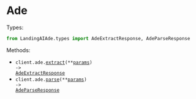 # Ade

Types:

```python
from LandingAIAde.types import AdeExtractResponse, AdeParseResponse
```

Methods:

- <code title="post /v1/ade/extract">client.ade.<a href="./src/LandingAIAde/resources/ade.py">extract</a>(\*\*<a href="src/LandingAIAde/types/ade_extract_params.py">params</a>) -> <a href="./src/LandingAIAde/types/ade_extract_response.py">AdeExtractResponse</a></code>
- <code title="post /v1/ade/parse">client.ade.<a href="./src/LandingAIAde/resources/ade.py">parse</a>(\*\*<a href="src/LandingAIAde/types/ade_parse_params.py">params</a>) -> <a href="./src/LandingAIAde/types/ade_parse_response.py">AdeParseResponse</a></code>
